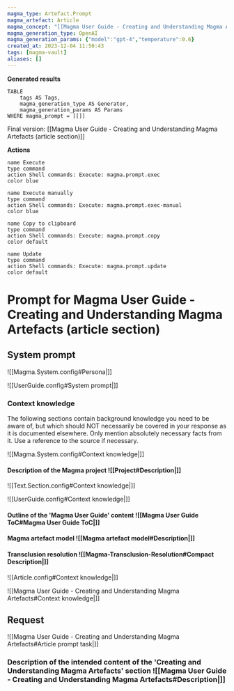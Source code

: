 ```yaml
---
magma_type: Artefact.Prompt
magma_artefact: Article
magma_concept: "[[Magma User Guide - Creating and Understanding Magma Artefacts]]"
magma_generation_type: OpenAI
magma_generation_params: {"model":"gpt-4","temperature":0.6}
created_at: 2023-12-04 11:50:43
tags: [magma-vault]
aliases: []
---
```


**Generated results**

```dataview
TABLE
	tags AS Tags,
	magma_generation_type AS Generator,
	magma_generation_params AS Params
WHERE magma_prompt = [[]]
```

Final version: [[Magma User Guide - Creating and Understanding Magma Artefacts (article section)]]

**Actions**

```button
name Execute
type command
action Shell commands: Execute: magma.prompt.exec
color blue
```
```button
name Execute manually
type command
action Shell commands: Execute: magma.prompt.exec-manual
color blue
```
```button
name Copy to clipboard
type command
action Shell commands: Execute: magma.prompt.copy
color default
```
```button
name Update
type command
action Shell commands: Execute: magma.prompt.update
color default
```

# Prompt for Magma User Guide - Creating and Understanding Magma Artefacts (article section)

## System prompt

![[Magma.System.config#Persona|]]

![[UserGuide.config#System prompt|]]

### Context knowledge

The following sections contain background knowledge you need to be aware of, but which should NOT necessarily be covered in your response as it is documented elsewhere. Only mention absolutely necessary facts from it. Use a reference to the source if necessary.

![[Magma.System.config#Context knowledge|]]

#### Description of the Magma project ![[Project#Description|]]

![[Text.Section.config#Context knowledge|]]

![[UserGuide.config#Context knowledge|]]

#### Outline of the 'Magma User Guide' content ![[Magma User Guide ToC#Magma User Guide ToC|]]

#### Magma artefact model ![[Magma artefact model#Description|]]

#### Transclusion resolution ![[Magma-Transclusion-Resolution#Compact Description|]]

![[Article.config#Context knowledge|]]

![[Magma User Guide - Creating and Understanding Magma Artefacts#Context knowledge|]]


## Request

![[Magma User Guide - Creating and Understanding Magma Artefacts#Article prompt task|]]

### Description of the intended content of the 'Creating and Understanding Magma Artefacts' section ![[Magma User Guide - Creating and Understanding Magma Artefacts#Description|]]
